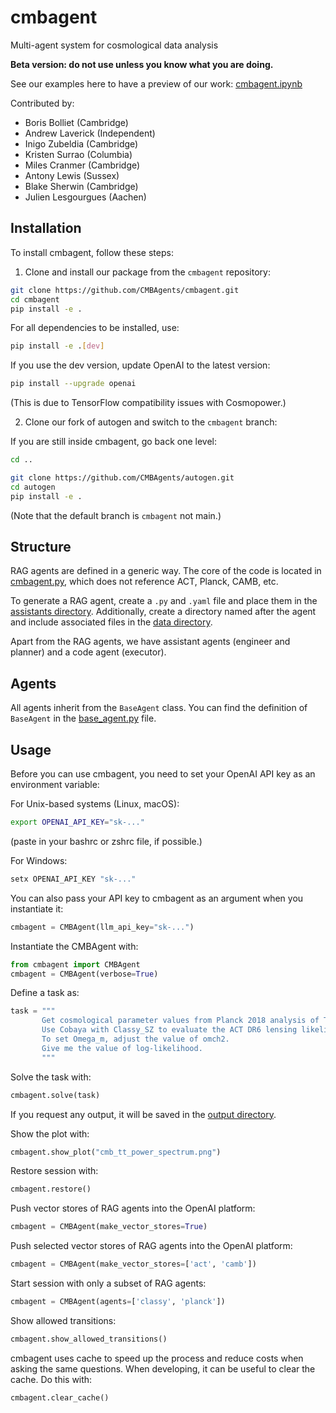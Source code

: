 # cmbagent

Multi-agent system for cosmological data analysis

**Beta version: do not use unless you know what you are doing.**

See our examples here to have a preview of our work: [cmbagent.ipynb](https://github.com/CMBAgents/cmbagent/blob/main/notebooks/cmbagent.ipynb)

Contributed by: 

- Boris Bolliet (Cambridge)
- Andrew Laverick (Independent)
- Inigo Zubeldia (Cambridge)
- Kristen Surrao (Columbia)
- Miles Cranmer (Cambridge)
- Antony Lewis (Sussex)
- Blake Sherwin (Cambridge)
- Julien Lesgourgues (Aachen)

## Installation

To install cmbagent, follow these steps:

1. Clone and install our package from the `cmbagent` repository:

```bash
git clone https://github.com/CMBAgents/cmbagent.git
cd cmbagent
pip install -e .
```

For all dependencies to be installed, use:

```bash
pip install -e .[dev]
```

If you use the dev version, update OpenAI to the latest version:

```bash
pip install --upgrade openai
```

(This is due to TensorFlow compatibility issues with Cosmopower.)


2. Clone our fork of autogen and switch to the `cmbagent` branch:

If you are still inside cmbagent, go back one level:

```bash
cd ..
```


```bash
git clone https://github.com/CMBAgents/autogen.git
cd autogen
pip install -e .
```

(Note that the default branch is `cmbagent` not main.)



## Structure

RAG agents are defined in a generic way. The core of the code is located in [cmbagent.py](https://github.com/CMBAgents/cmbagent/blob/main/cmbagent/cmbagent.py), which does not reference ACT, Planck, CAMB, etc.

To generate a RAG agent, create a `.py` and `.yaml` file and place them in the [assistants directory](https://github.com/CMBAgents/cmbagent/tree/main/cmbagent/assistants). Additionally, create a directory named after the agent and include associated files in the [data directory](https://github.com/CMBAgents/cmbagent/tree/main/cmbagent/data).

Apart from the RAG agents, we have assistant agents (engineer and planner) and a code agent (executor).



## Agents

All agents inherit from the `BaseAgent` class. You can find the definition of `BaseAgent` in the [base_agent.py](https://github.com/CMBAgents/cmbagent/blob/main/cmbagent/base_agent.py) file.


## Usage


Before you can use cmbagent, you need to set your OpenAI API key as an environment variable:

For Unix-based systems (Linux, macOS):
```bash
export OPENAI_API_KEY="sk-..."
```
(paste in your bashrc or zshrc file, if possible.)

For Windows:
```cmd
setx OPENAI_API_KEY "sk-..."
```

You can also pass your API key to cmbagent as an argument when you instantiate it:

```python
cmbagent = CMBAgent(llm_api_key="sk-...")
```

Instantiate the CMBAgent with:

```python
from cmbagent import CMBAgent
cmbagent = CMBAgent(verbose=True)
```

Define a task as:

```python
task = """
       Get cosmological parameter values from Planck 2018 analysis of TT,TE,EE+lowE+lensing with the Plik likelihood in LCDM. 
       Use Cobaya with Classy_SZ to evaluate the ACT DR6 lensing likelihood for sigma8=0.8 and Omega_m=0.31. Other parameters set to Planck 2018.  
       To set Omega_m, adjust the value of omch2. 
       Give me the value of log-likelihood.
       """
```

Solve the task with:

```python
cmbagent.solve(task)
```

If you request any output, it will be saved in the [output directory](https://github.com/CMBAgents/cmbagent/tree/main/output).

Show the plot with:

```python
cmbagent.show_plot("cmb_tt_power_spectrum.png")
```

Restore session with:

```python
cmbagent.restore()
```

Push vector stores of RAG agents into the OpenAI platform:

```python
cmbagent = CMBAgent(make_vector_stores=True)
```

Push selected vector stores of RAG agents into the OpenAI platform:

```python
cmbagent = CMBAgent(make_vector_stores=['act', 'camb'])
```

Start session with only a subset of RAG agents:

```python
cmbagent = CMBAgent(agents=['classy', 'planck'])
```

Show allowed transitions:

```python
cmbagent.show_allowed_transitions()
```

cmbagent uses cache to speed up the process and reduce costs when asking the same questions. When developing, it can be useful to clear the cache. Do this with:

```python
cmbagent.clear_cache()
```